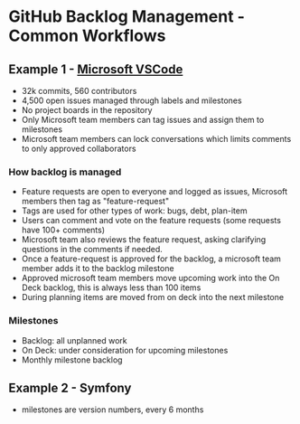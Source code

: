 # GitHub Backlog Management - Common Workflows

## Example 1 - [Microsoft VSCode](https://github.com/Microsoft/vscode)
- 32k commits, 560 contributors
- 4,500 open issues managed through labels and milestones
- No project boards in the repository
- Only Microsoft team members can tag issues and assign them to milestones
- Microsoft team members can lock conversations which limits comments to only approved collaborators

### How backlog is managed
- Feature requests are open to everyone and logged as issues, Microsoft members then tag as "feature-request"
- Tags are used for other types of work: bugs, debt, plan-item
- Users can comment and vote on the feature requests (some requests have 100+ comments)
- Microsoft team also reviews the feature request, asking clarifying questions in the comments if needed.  
- Once a feature-request is approved for the backlog, a microsoft team member adds it to the backlog milestone
- Approved microsoft team members move upcoming work into the On Deck backlog, this is always less than 100 items
- During planning items are moved from on deck into the next milestone

### Milestones
- Backlog: all unplanned work
- On Deck: under consideration for upcoming milestones
- Monthly milestone backlog



## Example 2 - Symfony
- milestones are version numbers, every 6 months
